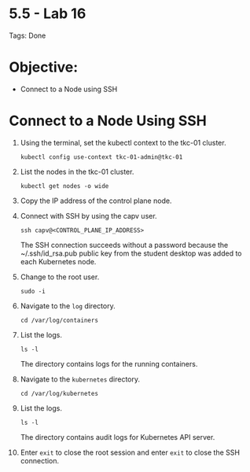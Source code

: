 # 5.5 - Lab 16

Tags: Done

# Objective:

- Connect to a Node using SSH

# Connect to a Node Using SSH

1. Using the terminal, set the kubectl context to the tkc-01 cluster.
    
    `kubectl config use-context tkc-01-admin@tkc-01`
    
2. List the nodes in the tkc-01 cluster.
    
    `kubectl get nodes -o wide`
    
3. Copy the IP address of the control plane node.
4. Connect with SSH by using the capv user.
    
    `ssh capv@<CONTROL_PLANE_IP_ADDRESS>`
    
    The SSH connection succeeds without a password because the ~/.ssh/id_rsa.pub public key from the student desktop was added to each Kubernetes node.
    
5. Change to the root user.
    
    `sudo -i`
    
6. Navigate to the `log` directory.
    
    `cd /var/log/containers`
    
7. List the logs.
    
    `ls -l`
    
    The directory contains logs for the running containers.
    
8. Navigate to the `kubernetes` directory.
    
    `cd /var/log/kubernetes`
    
9. List the logs.
    
    `ls -l`
    
    The directory contains audit logs for Kubernetes API server.
    
10. Enter `exit` to close the root session and enter `exit` to close the SSH connection.